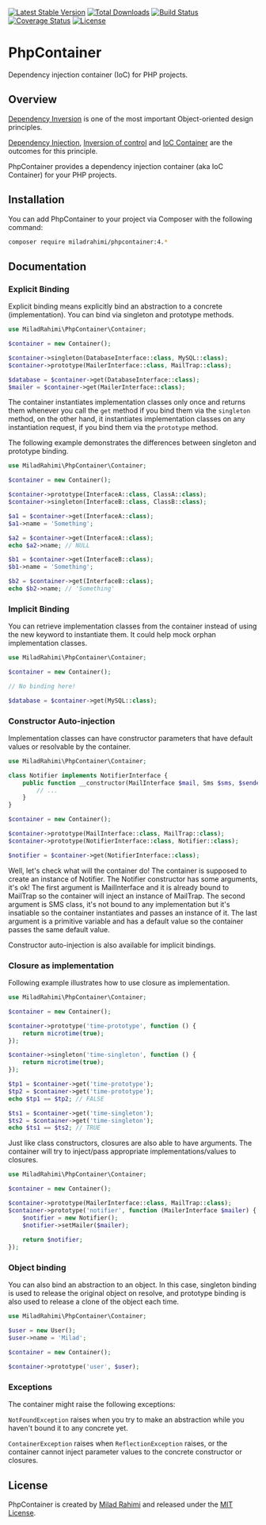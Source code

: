 [![Latest Stable Version](https://poser.pugx.org/miladrahimi/phpcontainer/v)](//packagist.org/packages/miladrahimi/phpcontainer)
[![Total Downloads](https://poser.pugx.org/miladrahimi/phpcontainer/downloads)](//packagist.org/packages/miladrahimi/phpcontainer)
[![Build Status](https://travis-ci.org/miladrahimi/phpcontainer.svg?branch=master)](https://travis-ci.org/miladrahimi/phpcontainer)
[![Coverage Status](https://coveralls.io/repos/github/miladrahimi/phpcontainer/badge.svg?branch=master)](https://coveralls.io/github/miladrahimi/phpcontainer?branch=master)
[![License](https://poser.pugx.org/miladrahimi/phpcontainer/license)](//packagist.org/packages/miladrahimi/phpcontainer)

# PhpContainer
Dependency injection container (IoC) for PHP projects.

## Overview
[Dependency Inversion](https://en.wikipedia.org/wiki/Dependency_inversion_principle) is one of the most important Object-oriented design principles.

[Dependency Injection](https://en.wikipedia.org/wiki/Dependency_injection), [Inversion of control](https://en.wikipedia.org/wiki/Inversion_of_control) and [IoC Container](http://www.codeproject.com/Articles/542752/Dependency-Inversion-Principle-IoC-Container-Depen) are the outcomes for this principle.

PhpContainer provides a dependency injection container (aka IoC Container) for your PHP projects.

## Installation

You can add PhpContainer to your project via Composer with the following command:

```bash
composer require miladrahimi/phpcontainer:4.*
```

## Documentation

### Explicit Binding

Explicit binding means explicitly bind an abstraction to a concrete (implementation).
You can bind via singleton and prototype methods.

```php
use MiladRahimi\PhpContainer\Container;

$container = new Container();

$container->singleton(DatabaseInterface::class, MySQL::class);
$container->prototype(MailerInterface::class, MailTrap::class);

$database = $container->get(DatabaseInterface::class);
$mailer = $container->get(MailerInterface::class);
```

The container instantiates implementation classes only once and returns them whenever you call the `get` method if you bind them via the `singleton` method, on the other hand, it instantiates implementation classes on any instantiation request, if you bind them via the `prototype` method.

The following example demonstrates the differences between singleton and prototype binding.

```php
use MiladRahimi\PhpContainer\Container;

$container = new Container();

$container->prototype(InterfaceA::class, ClassA::class);
$container->singleton(InterfaceB::class, ClassB::class);

$a1 = $container->get(InterfaceA::class);
$a1->name = 'Something';

$a2 = $container->get(InterfaceA::class);
echo $a2->name; // NULL

$b1 = $container->get(InterfaceB::class);
$b1->name = 'Something';

$b2 = $container->get(InterfaceB::class);
echo $b2->name; // 'Something'

```

### Implicit Binding

You can retrieve implementation classes from the container instead of using the new keyword to instantiate them.
It could help mock orphan implementation classes.

```php
use MiladRahimi\PhpContainer\Container;

$container = new Container();

// No binding here!

$database = $container->get(MySQL::class);
```

### Constructor Auto-injection

Implementation classes can have constructor parameters that have default values or resolvable by the container.

```php
use MiladRahimi\PhpContainer\Container;

class Notifier implements NotifierInterface {
    public function __constructor(MailInterface $mail, Sms $sms, $sender = 'Awesome') {
        // ...
    }
}

$container = new Container();

$container->prototype(MailInterface::class, MailTrap::class);
$container->prototype(NotifierInterface::class, Notifier::class);

$notifier = $container->get(NotifierInterface::class);
```

Well, let's check what will the container do!
The container is supposed to create an instance of Notifier.
The Notifier constructor has some arguments, it's ok!
The first argument is MailInterface and it is already bound to MailTrap so the container will inject an instance of MailTrap.
The second argument is SMS class, it's not bound to any implementation but it's insatiable so the container instantiates and passes an instance of it.
The last argument is a primitive variable and has a default value so the container passes the same default value.

Constructor auto-injection is also available for implicit bindings.

### Closure as implementation

Following example illustrates how to use closure as implementation.

```php
use MiladRahimi\PhpContainer\Container;

$container = new Container();

$container->prototype('time-prototype', function () {
    return microtime(true);
});

$container->singleton('time-singleton', function () {
    return microtime(true);
});

$tp1 = $container->get('time-prototype');
$tp2 = $container->get('time-prototype');
echo $tp1 == $tp2; // FALSE

$ts1 = $container->get('time-singleton');
$ts2 = $container->get('time-singleton');
echo $ts1 == $ts2; // TRUE
```

Just like class constructors, closures are also able to have arguments.
The container will try to inject/pass appropriate implementations/values to closures.

```php
use MiladRahimi\PhpContainer\Container;

$container = new Container();

$container->prototype(MailerInterface::class, MailTrap::class);
$container->prototype('notifier', function (MailerInterface $mailer) {
    $notifier = new Notifier();
    $notifier->setMailer($mailer);
    
    return $notifier;
});
```

### Object binding

You can also bind an abstraction to an object.
In this case, singleton binding is used to release the original object on resolve, and prototype binding is also used to release a clone of the object each time.

```php
use MiladRahimi\PhpContainer\Container;

$user = new User();
$user->name = 'Milad';

$container = new Container();

$container->prototype('user', $user);
```

### Exceptions

The container might raise the following exceptions:

`NotFoundException` raises when you try to make an abstraction while you haven't bound it to any concrete yet.

`ContainerException` raises when `ReflectionException` raises, or the container cannot inject parameter values to the concrete constructor or closures.

## License

PhpContainer is created by [Milad Rahimi](https://miladrahimi.com) and released under the [MIT License](http://opensource.org/licenses/mit-license.php).
